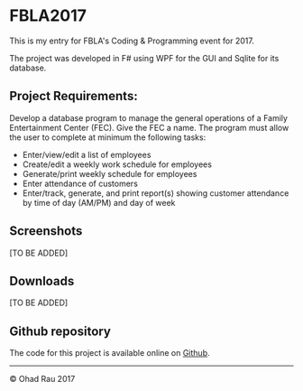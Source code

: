 # FBLA2017

This is my entry for FBLA's Coding & Programming event for 2017.

The project was developed in F# using WPF for the GUI and Sqlite for its database.

## Project Requirements:

Develop a database program to manage the general operations of a Family Entertainment Center (FEC). Give the FEC a name.
The program must allow the user to complete at minimum the following tasks:

* Enter/view/edit a list of employees
* Create/edit a weekly work schedule for employees
* Generate/print weekly schedule for employees
* Enter attendance of customers
* Enter/track, generate, and print report(s) showing customer attendance by time of day (AM/PM) and day of week

## Screenshots

[TO BE ADDED]

## Downloads

[TO BE ADDED]

## Github repository

The code for this project is available online on [Github](https://github.com/OhadRau/FBLA2017).

-------------------------------------------------

&copy; Ohad Rau 2017

